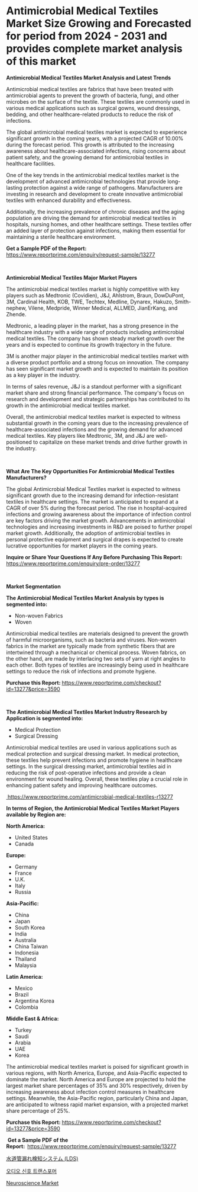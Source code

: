 <p><h1>Antimicrobial Medical Textiles Market Size Growing and Forecasted for period from 2024 - 2031 and provides complete market analysis of this market</h1></p><p><strong>Antimicrobial Medical Textiles Market Analysis and Latest Trends</strong></p>
<p><p>Antimicrobial medical textiles are fabrics that have been treated with antimicrobial agents to prevent the growth of bacteria, fungi, and other microbes on the surface of the textile. These textiles are commonly used in various medical applications such as surgical gowns, wound dressings, bedding, and other healthcare-related products to reduce the risk of infections.</p><p>The global antimicrobial medical textiles market is expected to experience significant growth in the coming years, with a projected CAGR of 10.00% during the forecast period. This growth is attributed to the increasing awareness about healthcare-associated infections, rising concerns about patient safety, and the growing demand for antimicrobial textiles in healthcare facilities.</p><p>One of the key trends in the antimicrobial medical textiles market is the development of advanced antimicrobial technologies that provide long-lasting protection against a wide range of pathogens. Manufacturers are investing in research and development to create innovative antimicrobial textiles with enhanced durability and effectiveness.</p><p>Additionally, the increasing prevalence of chronic diseases and the aging population are driving the demand for antimicrobial medical textiles in hospitals, nursing homes, and other healthcare settings. These textiles offer an added layer of protection against infections, making them essential for maintaining a sterile healthcare environment.</p></p>
<p><strong>Get a Sample PDF of the Report:&nbsp;</strong> <a href="https://www.reportprime.com/enquiry/request-sample/13277">https://www.reportprime.com/enquiry/request-sample/13277</a></p>
<p>&nbsp;</p>
<p><strong>Antimicrobial Medical Textiles Major Market Players</strong></p>
<p><p>The antimicrobial medical textiles market is highly competitive with key players such as Medtronic (Covidien), J&J, Ahlstrom, Braun, DowDuPont, 3M, Cardinal Health, KOB, TWE, Techtex, Medline, Dynarex, Hakuzo, Smith-nephew, Vilene, Medpride, Winner Medical, ALLMED, JianErKang, and Zhende.</p><p>Medtronic, a leading player in the market, has a strong presence in the healthcare industry with a wide range of products including antimicrobial medical textiles. The company has shown steady market growth over the years and is expected to continue its growth trajectory in the future.</p><p>3M is another major player in the antimicrobial medical textiles market with a diverse product portfolio and a strong focus on innovation. The company has seen significant market growth and is expected to maintain its position as a key player in the industry.</p><p>In terms of sales revenue, J&J is a standout performer with a significant market share and strong financial performance. The company's focus on research and development and strategic partnerships has contributed to its growth in the antimicrobial medical textiles market.</p><p>Overall, the antimicrobial medical textiles market is expected to witness substantial growth in the coming years due to the increasing prevalence of healthcare-associated infections and the growing demand for advanced medical textiles. Key players like Medtronic, 3M, and J&J are well-positioned to capitalize on these market trends and drive further growth in the industry.</p></p>
<p>&nbsp;</p>
<p><strong>What Are The Key Opportunities For Antimicrobial Medical Textiles Manufacturers?</strong></p>
<p><p>The global Antimicrobial Medical Textiles market is expected to witness significant growth due to the increasing demand for infection-resistant textiles in healthcare settings. The market is anticipated to expand at a CAGR of over 5% during the forecast period. The rise in hospital-acquired infections and growing awareness about the importance of infection control are key factors driving the market growth. Advancements in antimicrobial technologies and increasing investments in R&D are poised to further propel market growth. Additionally, the adoption of antimicrobial textiles in personal protective equipment and surgical drapes is expected to create lucrative opportunities for market players in the coming years.</p></p>
<p><strong>Inquire or Share Your Questions If Any Before Purchasing This Report:</strong> <a href="https://www.reportprime.com/enquiry/pre-order/13277">https://www.reportprime.com/enquiry/pre-order/13277</a></p>
<p>&nbsp;</p>
<p><strong>Market Segmentation</strong></p>
<p><strong>The Antimicrobial Medical Textiles Market Analysis by types is segmented into:</strong></p>
<p><ul><li>Non-woven Fabrics</li><li>Woven</li></ul></p>
<p><p>Antimicrobial medical textiles are materials designed to prevent the growth of harmful microorganisms, such as bacteria and viruses. Non-woven fabrics in the market are typically made from synthetic fibers that are intertwined through a mechanical or chemical process. Woven fabrics, on the other hand, are made by interlacing two sets of yarn at right angles to each other. Both types of textiles are increasingly being used in healthcare settings to reduce the risk of infections and promote hygiene.</p></p>
<p><strong>Purchase this Report:&nbsp;</strong><a href="https://www.reportprime.com/checkout?id=13277&price=3590">https://www.reportprime.com/checkout?id=13277&price=3590</a></p>
<p>&nbsp;</p>
<p><strong>The Antimicrobial Medical Textiles Market Industry Research by Application is segmented into:</strong></p>
<p><ul><li>Medical Protection</li><li>Surgical Dressing</li></ul></p>
<p><p>Antimicrobial medical textiles are used in various applications such as medical protection and surgical dressing market. In medical protection, these textiles help prevent infections and promote hygiene in healthcare settings. In the surgical dressing market, antimicrobial textiles aid in reducing the risk of post-operative infections and provide a clean environment for wound healing. Overall, these textiles play a crucial role in enhancing patient safety and improving healthcare outcomes.</p></p>
<p><a href="https://www.reportprime.com/antimicrobial-medical-textiles-r13277">&nbsp;https://www.reportprime.com/antimicrobial-medical-textiles-r13277</a></p>
<p><strong>In terms of Region, the Antimicrobial Medical Textiles Market Players available by Region are:</strong></p>
<p>
    <p> <strong> North America: </strong>
        <ul>
            <li>United States</li>
            <li>Canada</li>
        </ul>
        </p> 
    <p> <strong> Europe: </strong>
        <ul>
            <li>Germany</li>
            <li>France</li>
            <li>U.K.</li>
            <li>Italy</li>
            <li>Russia</li>
        </ul>
        </p> 
    <p> <strong> Asia-Pacific: </strong>
        <ul>
            <li>China</li>
            <li>Japan</li>
            <li>South Korea</li>
            <li>India</li>
            <li>Australia</li>
            <li>China Taiwan</li>
            <li>Indonesia</li>
            <li>Thailand</li>
            <li>Malaysia</li>
        </ul>
        </p> 
    <p> <strong> Latin America: </strong>
        <ul>
            <li>Mexico</li>
            <li>Brazil</li>
            <li>Argentina Korea</li>
            <li>Colombia</li>
        </ul>
        </p> 
    <p> <strong> Middle East & Africa: </strong>
        <ul>
            <li>Turkey</li>
            <li>Saudi</li>
            <li>Arabia</li>
            <li>UAE</li>
            <li>Korea</li>
        </ul>
    </p>
    </p>
<p><p>The antimicrobial medical textiles market is poised for significant growth in various regions, with North America, Europe, and Asia-Pacific expected to dominate the market. North America and Europe are projected to hold the largest market share percentages of 35% and 30% respectively, driven by increasing awareness about infection control measures in healthcare settings. Meanwhile, the Asia-Pacific region, particularly China and Japan, are anticipated to witness rapid market expansion, with a projected market share percentage of 25%.</p></p>
<p><strong>Purchase this Report: </strong><a href="https://www.reportprime.com/checkout?id=13277&price=3590">https://www.reportprime.com/checkout?id=13277&price=3590</a></p>
<p>&nbsp;<strong>Get a Sample PDF of the Report:&nbsp;&nbsp;</strong><a href="https://www.reportprime.com/enquiry/request-sample/13277">https://www.reportprime.com/enquiry/request-sample/13277</a></p>
<p><strong></strong></p>
<p><p><a href="https://github.com/ksxzwxabcuynh011/Market-Research-Report-List-4/blob/main/902204984730.md">水道管漏れ検知システム (LDS)</a></p><p><a href="https://github.com/gambitz1998/Market-Research-Report-List-2/blob/main/8435982105167.md">오디오 신호 트랜스포머</a></p><p><a href="https://github.com/zzflqewx24/Market-Research-Report-List-1/blob/main/neuroscience-market.md">Neuroscience Market</a></p></p>